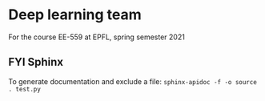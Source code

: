 # Deep learning team 
For the course EE-559 at EPFL, spring semester 2021

## FYI Sphinx 
To generate documentation and exclude a file: 
```sphinx-apidoc -f -o source . test.py```
